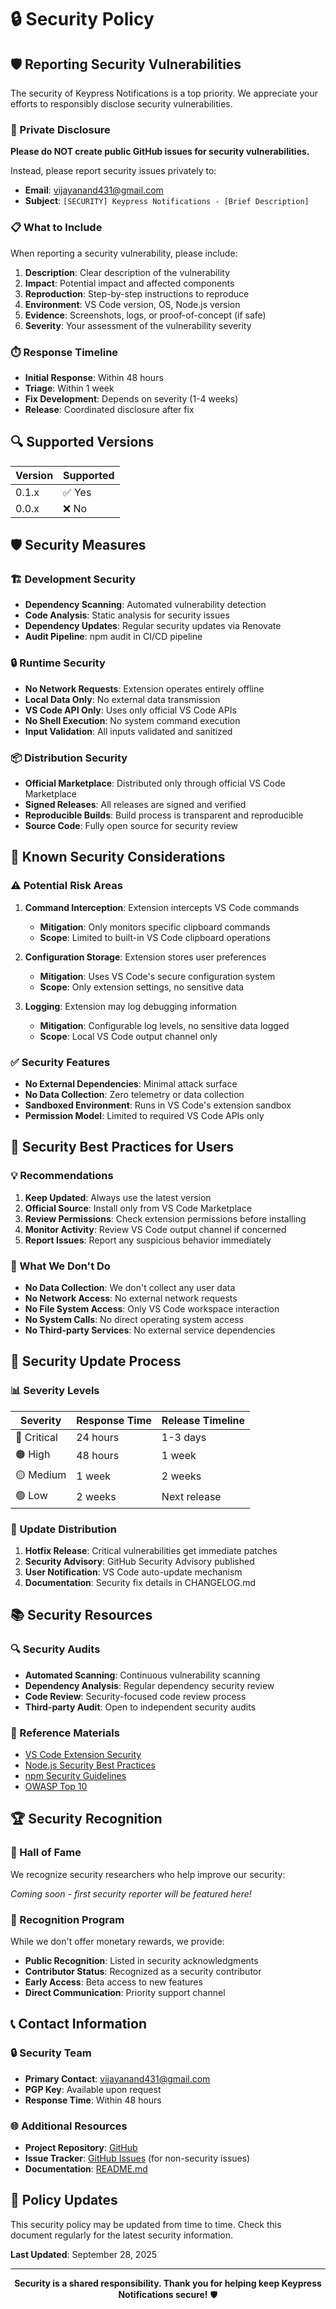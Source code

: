 # 🔒 Security Policy

## 🛡️ Reporting Security Vulnerabilities

The security of Keypress Notifications is a top priority. We appreciate your efforts to responsibly disclose security vulnerabilities.

### 📧 Private Disclosure

**Please do NOT create public GitHub issues for security vulnerabilities.**

Instead, please report security issues privately to:
- **Email**: [vijayanand431@gmail.com](mailto:vijayanand431@gmail.com)
- **Subject**: `[SECURITY] Keypress Notifications - [Brief Description]`

### 📋 What to Include

When reporting a security vulnerability, please include:

1. **Description**: Clear description of the vulnerability
2. **Impact**: Potential impact and affected components
3. **Reproduction**: Step-by-step instructions to reproduce
4. **Environment**: VS Code version, OS, Node.js version
5. **Evidence**: Screenshots, logs, or proof-of-concept (if safe)
6. **Severity**: Your assessment of the vulnerability severity

### ⏱️ Response Timeline

- **Initial Response**: Within 48 hours
- **Triage**: Within 1 week
- **Fix Development**: Depends on severity (1-4 weeks)
- **Release**: Coordinated disclosure after fix

## 🔍 Supported Versions

| Version | Supported          |
| ------- | ------------------ |
| 0.1.x   | ✅ Yes            |
| 0.0.x   | ❌ No             |

## 🛡️ Security Measures

### 🏗️ Development Security

- **Dependency Scanning**: Automated vulnerability detection
- **Code Analysis**: Static analysis for security issues
- **Dependency Updates**: Regular security updates via Renovate
- **Audit Pipeline**: npm audit in CI/CD pipeline

### 🔒 Runtime Security

- **No Network Requests**: Extension operates entirely offline
- **Local Data Only**: No external data transmission
- **VS Code API Only**: Uses only official VS Code APIs
- **No Shell Execution**: No system command execution
- **Input Validation**: All inputs validated and sanitized

### 📦 Distribution Security

- **Official Marketplace**: Distributed only through official VS Code Marketplace
- **Signed Releases**: All releases are signed and verified
- **Reproducible Builds**: Build process is transparent and reproducible
- **Source Code**: Fully open source for security review

## 🚨 Known Security Considerations

### ⚠️ Potential Risk Areas

1. **Command Interception**: Extension intercepts VS Code commands
   - **Mitigation**: Only monitors specific clipboard commands
   - **Scope**: Limited to built-in VS Code clipboard operations

2. **Configuration Storage**: Extension stores user preferences
   - **Mitigation**: Uses VS Code's secure configuration system
   - **Scope**: Only extension settings, no sensitive data

3. **Logging**: Extension may log debugging information
   - **Mitigation**: Configurable log levels, no sensitive data logged
   - **Scope**: Local VS Code output channel only

### ✅ Security Features

- **No External Dependencies**: Minimal attack surface
- **No Data Collection**: Zero telemetry or data collection
- **Sandboxed Environment**: Runs in VS Code's extension sandbox
- **Permission Model**: Limited to required VS Code APIs only

## 🔐 Security Best Practices for Users

### 💡 Recommendations

1. **Keep Updated**: Always use the latest version
2. **Official Source**: Install only from VS Code Marketplace
3. **Review Permissions**: Check extension permissions before installing
4. **Monitor Activity**: Review VS Code output channel if concerned
5. **Report Issues**: Report any suspicious behavior immediately

### 🚫 What We Don't Do

- **No Data Collection**: We don't collect any user data
- **No Network Access**: No external network requests
- **No File System Access**: Only VS Code workspace interaction
- **No System Calls**: No direct operating system access
- **No Third-party Services**: No external service dependencies

## 🔄 Security Update Process

### 📊 Severity Levels

| Severity | Response Time | Release Timeline |
|----------|---------------|------------------|
| 🔴 Critical | 24 hours | 1-3 days |
| 🟠 High | 48 hours | 1 week |
| 🟡 Medium | 1 week | 2 weeks |
| 🟢 Low | 2 weeks | Next release |

### 🚀 Update Distribution

1. **Hotfix Release**: Critical vulnerabilities get immediate patches
2. **Security Advisory**: GitHub Security Advisory published
3. **User Notification**: VS Code auto-update mechanism
4. **Documentation**: Security fix details in CHANGELOG.md

## 📚 Security Resources

### 🔍 Security Audits

- **Automated Scanning**: Continuous vulnerability scanning
- **Dependency Analysis**: Regular dependency security review
- **Code Review**: Security-focused code review process
- **Third-party Audit**: Open to independent security audits

### 📖 Reference Materials

- [VS Code Extension Security](https://code.visualstudio.com/api/references/extension-manifest#extension-security)
- [Node.js Security Best Practices](https://nodejs.org/en/docs/guides/security/)
- [npm Security Guidelines](https://docs.npmjs.com/security)
- [OWASP Top 10](https://owasp.org/www-project-top-ten/)

## 🏆 Security Recognition

### 🙏 Hall of Fame

We recognize security researchers who help improve our security:

*Coming soon - first security reporter will be featured here!*

### 🎁 Recognition Program

While we don't offer monetary rewards, we provide:

- **Public Recognition**: Listed in security acknowledgments
- **Contributor Status**: Recognized as a security contributor
- **Early Access**: Beta access to new features
- **Direct Communication**: Priority support channel

## 📞 Contact Information

### 🔒 Security Team

- **Primary Contact**: [vijayanand431@gmail.com](mailto:vijayanand431@gmail.com)
- **PGP Key**: Available upon request
- **Response Time**: Within 48 hours

### 🌐 Additional Resources

- **Project Repository**: [GitHub](https://github.com/Vijay431/vscode-keypress_snackbar_notification-extension)
- **Issue Tracker**: [GitHub Issues](https://github.com/Vijay431/vscode-keypress_snackbar_notification-extension/issues) (for non-security issues)
- **Documentation**: [README.md](../README.md)

## 🔄 Policy Updates

This security policy may be updated from time to time. Check this document regularly for the latest security information.

**Last Updated**: September 28, 2025

---

<div align="center">

**Security is a shared responsibility. Thank you for helping keep Keypress Notifications secure!** 🛡️

</div>